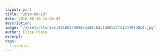 ```yaml
---
layout: post
title: "2018-08-19"
date: 2018-08-19 14:40:47
description: 
image: "/assets/stories/201808/d896caa81c8acfdd8537f51d449fd0c9.jpg"
author: Elise Plain
excerpt: 
tags: 
  - stories
---
```



<p></p>
